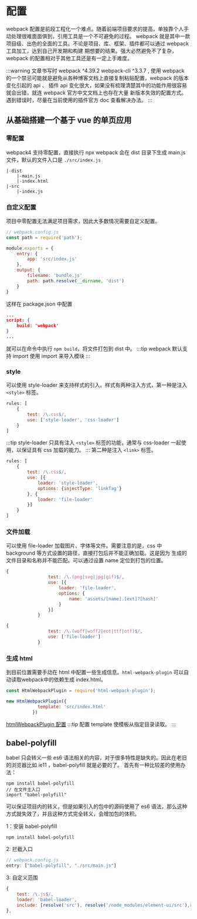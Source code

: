 # 配置
webpack 配置是前段工程化一个难点。随着前端项目要求的提高，单独靠个人手动处理很难面面俱到，引用工具是一个不可避免的过程。
webpack 就是其中一款项目级、出色的全面的工具。不论是项目、库、框架、插件都可以通过 webpack 工具加工，达到自己开发期和构建
期想要的结果。强大必然避免不了复杂，webpack 的配置相对于其他工具还是有一定上手难度。

:::warning
文章书写时 webpack ^4.39.2 webpack-cli ^3.3.7 , 使用 webpack 的一个禁忌可能就是避免从各种博客文档上直接复制粘贴配置，webpack
的版本变化引起的 api 、 插件 api 变化很大，如果没有梳理清楚其中的功能作用很容易就会出错，就连 webpack 官方中文文档上也存在大量
新版本失效的配置方式。遇到错误时，尽量在当前使用的插件官方 doc 查看解决办法。
:::
## 从基础搭建一个基于 vue 的单页应用
### 零配置
webpack4 支持零配置，直接执行 npx webpack 会在 dist 目录下生成 main.js 文件，默认的文件入口是 `./src/index.js`
```
|-dist
    |-main.js
    |-index.html
|-src
    |-index.js
```

### 自定义配置
项目中零配置无法满足项目需求，因此大多数情况需要自定义配置。
```javascript
// webpack.config.js
const path = require('path');

module.exports = {
    entry: {
        app: 'src/index.js'
    },
    output: {
        filename: 'bundle.js'
        path: path.resolve(__dirname, 'dist')
    }
}
```
这样在 package.json 中配置
```json
...
script: {
    build: 'webpack'
}
...
```
就可以在命令中执行 `npm build`，将文件打包到 dist 中。
:::tip
webpack 默认支持 import 使用 import 来导入模块
:::

### style
可以使用 style-loader 来支持样式的引入。样式有两种注入方式，第一种是注入 `<style>` 标签。
```javascript
rules: [
    {
        test: /\.css$/,
        use: ['style-loader', 'css-loader']
    }
]
```
:::tip
style-loader 只具有注入 `<style>` 标签的功能，通常与 css-loader 一起使用，以保证具有 css 加载的能力。
:::
第二种是注入 `<link>` 标签。
```javascript
rules: [
    {
        test: /\.css$/,
        use: [{
            loader: 'style-loader',
            options: {injectType: 'linkTag'}
        }, {
            loader: 'file-loader'
        }]
    }
]
```

### 文件加载
可以使用 file-loader 加载图片、字体等文件。需要注意的是，css 中 background 等方式设置的路径，直接打包后并不能正确加载。这是因为
生成的文件目录和名称并不能匹配。可以通过设置 name 定位到打包的位置。
```javascript
{
                test: /\.(png|svg|jpg|gif)$/,
                use: [{
                    loader: 'file-loader',
                    options: {
                        name: 'assets/[name].[ext]?[hash]'
                    }
                }]
            }

{
                test: /\.(woff|woff2|eot|ttf|otf)$/,
                use: ['file-loader']
            }

```
### 生成 html
到目前位置需要手动在 html 中配置一些生成信息。`html-webpack-plugin` 可以自动读取webpack中的依赖生成 index.html。
```javascript
const HtmlWebpackPlugin = require('html-webpack-plugin');

new HtmlWebpackPlugin({
            template: 'src/index.html'
          })
```
[htmlWebpackPlugin 配置](https://github.com/jantimon/html-webpack-plugin/blob/master/docs/template-option.md)
:::tip
配置 template 使模板从指定目录读取。
:::


## babel-polyfill
babel 只会转义一些 es6 语法相关的内容，对于很多特性是缺失的。因此在老旧的浏览器比如 ie11 ，babel-polyfill 就是必要的了。
首先有一种比较差的使用办法：
```
npm install babel-polyfill
// 在文件主入口
import "babel-polyfill"
```
可以保证项目内的转义，但是如果引入的包中的源码使用了 es6 语法，那么这种方式就失效了，并且这种方式完全转义，会增加包的体积。

1：安装 babel-polyfill
```
npm install babel-polyfill
```
2: 拦截入口
```javascript
// webpack.config.js
entry: ["babel-polyfill", "./src/main.js"]
```
3: 自定义范围
```javascript
{
    test: /\.js$/,
    loader: 'babel-loader',
    include: [resolve('src'), resolve('/node_modules/element-ui/src'),resolve('/node_modules/element-ui/packages'), resolve('node_modules/webpack-dev-server/client')]
},
```